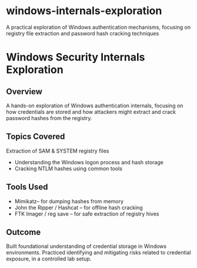 # windows-internals-exploration
A practical exploration of Windows authentication mechanisms, focusing on registry file extraction and password hash cracking techniques
# Windows Security Internals Exploration

## Overview
A hands-on exploration of Windows authentication internals, focusing on how credentials are stored and how attackers might extract and crack password hashes from the registry.


## Topics Covered
Extraction of SAM & SYSTEM registry files  
- Understanding the Windows logon process and hash storage  
- Cracking NTLM hashes using common tools

## Tools Used
- Mimikatz– for dumping hashes from memory  
- John the Ripper / Hashcat – for offline hash cracking  
- FTK Imager / reg save – for safe extraction of registry hives

## Outcome
Built foundational understanding of credential storage in Windows environments. Practiced identifying and mitigating risks related to credential exposure, in a controlled lab setup.
